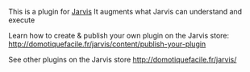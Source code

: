 <!---
Do not update this file
The description of your plugin is written when publishing on the store
-->
This is a plugin for [Jarvis](https://github.com/alexylem/jarvis)
It augments what Jarvis can understand and execute

Learn how to create & publish your own plugin on the Jarvis store:
http://domotiquefacile.fr/jarvis/content/publish-your-plugin

See other plugins on the Jarvis store
http://domotiquefacile.fr/jarvis/
